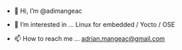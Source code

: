 - 👋 Hi, I’m @adimangeac
- 👀 I’m interested in ...
Linux for embedded /
Yocto /
OSE

- 📫 How to reach me ...
adrian.mangeac@gmail.com

<!---
adimangeac/adimangeac is a ✨ special ✨ repository because its `README.md` (this file) appears on your GitHub profile.
You can click the Preview link to take a look at your changes.
--->
